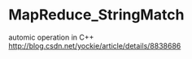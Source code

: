 # MapReduce_StringMatch

automic operation in C++
http://blog.csdn.net/yockie/article/details/8838686
